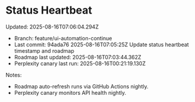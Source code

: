 # Status Heartbeat

Updated: 2025-08-16T07:06:04.294Z

- Branch: feature/ui-automation-continue
- Last commit: 94ada76 2025-08-16T07:05:25Z Update status heartbeat timestamp and roadmap
- Roadmap last updated: 2025-08-16T07:03:44.362Z
- Perplexity canary last run: 2025-08-16T00:21:19.130Z

Notes:
- Roadmap auto-refresh runs via GitHub Actions nightly.
- Perplexity canary monitors API health nightly.
